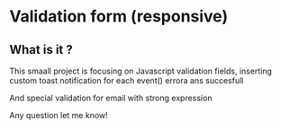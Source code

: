 <h1>Validation form (responsive)</h1>
<h2>What is it ?</h2>

<p>This smaall project is focusing on Javascript validation fields, inserting custom toast notification for each event() errora ans succesfull</p>
<p><p>And special validation for email with strong expression</p>

<p>Any question let me know!</p>

